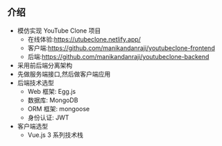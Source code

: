 ## 介绍

- 模仿实现 YouTube Clone 项目
  - 在线体验:https://utubeclone.netlify.app/
  - 客户端:https://github.com/manikandanraji/youtubeclone-frontend
  - 后端:https://github.com/manikandanraji/youtubeclone-backend
- 采用前后端分离架构
- 先做服务端接口,然后做客户端应用
- 后端技术选型
  - Web 框架: Egg.js
  - 数据库: MongoDB
  - ORM 框架: mongoose
  - 身份认证: JWT
- 客户端选型
  - Vue.js 3 系列技术栈

